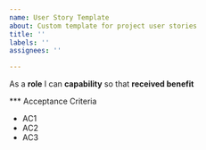 ```yaml
---
name: User Story Template
about: Custom template for project user stories
title: ''
labels: ''
assignees: ''

---
```


As a **role** I can **capability** so that **received benefit**

*** Acceptance Criteria

- AC1
- AC2
- AC3
